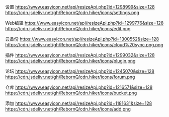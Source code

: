 设置
https://www.easyicon.net/api/resizeApi.php?id=1298999&size=128
https://cdn.jsdelivr.net/gh/RebornQ/cdn.hiker/icons/settings.png

Web编辑
https://www.easyicon.net/api/resizeApi.php?id=1299776&size=128
https://cdn.jsdelivr.net/gh/RebornQ/cdn.hiker/icons/edit.png

云备份
https://www.easyicon.net/api/resizeApi.php?id=1300552&size=128
https://cdn.jsdelivr.net/gh/RebornQ/cdn.hiker/icons/cloud%20sync.png.png

插件
https://www.easyicon.net/api/resizeApi.php?id=1299032&size=128
https://cdn.jsdelivr.net/gh/RebornQ/cdn.hiker/icons/plugin.png

论坛
https://www.easyicon.net/api/resizeApi.php?id=1245070&size=128
https://cdn.jsdelivr.net/gh/RebornQ/cdn.hiker/icons/forum.png

仓库
https://www.easyicon.net/api/resizeApi.php?id=1216571&size=128
https://cdn.jsdelivr.net/gh/RebornQ/cdn.hiker/icons/bucket.png

添加
https://www.easyicon.net/api/resizeApi.php?id=1181631&size=128
https://cdn.jsdelivr.net/gh/RebornQ/cdn.hiker/icons/add.png